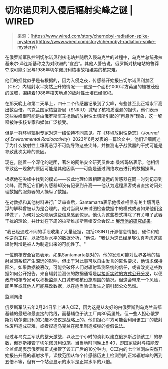 <!--yml

category: 未分类

date: 2024-05-27 14:32:38

-->

# 切尔诺贝利入侵后辐射尖峰之谜 | WIRED

> 来源：[https://www.wired.com/story/chernobyl-radiation-spike-mystery/](https://www.wired.com/story/chernobyl-radiation-spike-mystery/)

在俄罗斯军队控制切尔诺贝利核电站并随后入侵乌克兰的过程中，乌克兰总统弗拉基米尔·泽连斯基称之为对欧洲的“宣战”。其他人警告说，俄罗斯对核电站的鲁莽夺取可能引发与1986年切尔诺贝利核事故相媲美的核灾难。

他们的担忧似乎是有根据的，因为入侵之夜，传感器开始报告切尔诺贝利禁区（CEZ）内辐射水平突然上升的情况——这是一个面积1000平方英里的植被茂密的区域，围绕着1986年核灾地点的放射性土壤已经沉积。

在那天晚上和第二天早上，四十二个传感器记录到了尖峰，有些甚至比正常水平高出数百倍。乌克兰国家核监管局（SNRIU）减轻了核物质泄漏的担忧，他们表示这些尖峰很可能是由俄罗斯军车搅动的放射性土壤所引起的“再悬浮”现象，这一解释被许多核专家和媒体广泛接受。

但是一群环境辐射专家对这一结论持不同意见。在《环境放射性杂志》（*Journal of Environmental Radioactivity*）2023年6月发表的一篇论文中，他们详细阐述了为什么放射性土壤再悬浮不可能导致这些尖峰，并推测电子战武器的干扰可能是导致此次尖峰的原因。

现在，随着一个深化的谜团，著名的网络安全研究员鲁本·桑塔玛塔表示，他相信导致这一现象的原因可能是其他因素——可能是通过网络攻击进行的数据操纵。

根据他在尖峰中找到的模式——彼此地理位置相距遥远的传感器在同一时刻记录到尖峰，而靠近它们的传感器却没有记录到升高——他认为远程黑客或者直接访问处理数据的服务器的人操纵了数据。

在对数据和其他材料进行广泛审查后，Santamarta表示他很难相信有关土壤再悬浮的解释曾被认为是合理的。他对当局从未试图检查数据中的模式或者如果他们这样做了，为何对公众隐瞒这些信息感到惊讶。他认为这些模式排除了有关电子武器干扰的理论，并计划在下周的拉斯维加斯黑帽安全会议上 [展示他的研究成果](https://www.blackhat.com/us-23/briefings/schedule/#seeing-through-the-invisible-radiation-spikes-detected-in-chernobyl-during-the-russian-invasion-show-possible-evidence-of-fabrication-32941)。

"我已经通过不同的手段收集了大量证据，包括OSINT[开源信息情报]、硬件和软件逆向工程，以及辐射水平的数据分析，"他说。"我认为这已经足够认真考虑这些辐射剧增是被人为制造出来的可能性了。"

一位前核安全官员表示，如果Santamarta是对的，他的发现可能对世界各地的辐射监测系统产生深远的影响，但出于对此事可以自由发言的匿名要求，他请求保持匿名。如果数据被篡改，可能会破坏人们对辐射监测系统的信任，或者改变这些数据如何公开报告。来自辐射监测仪的数据通常是[以接近实时的方式公开分发](https://www.epa.gov/radnet/near-real-time-and-laboratory-data-state)，以便政府和核专家可以积极监测人口城市和核设施周围的情况。但这会带来一个风险，即黑客或其他人可能篡改数据，以在适当验证发生之前引起公众恐慌。

监测网络

俄罗斯军队去年2月24日早上进入CEZ，因为这是从友好的白俄罗斯到乌克兰首都基辅的最短和最直接的路线，而基辅位于该工厂南80英里处。但一些人担心俄罗斯对切尔诺贝利的兴趣不仅仅是战略上的。他们担心军方可能会利用该工厂的放射性废料造成灾难，或者捏造乌克兰在那里制造脏弹的虚假说法。

经过与乌克兰军队的整天激战，以及三个小时的谈判以建立俄罗斯占领该工厂的参数，俄罗斯接管了切尔诺贝利设施。当当地时间晚上8:40，即国家放射与核能安全监督局表示俄罗斯正式接管了该工厂后的10分钟内，CEZ内的七个监测站突然开始报告升高的辐射水平。读数范围从每个传感器历史上检测到的正常辐射率的两到五倍不等，但有一个站点显示的水平是正常水平的八倍。
